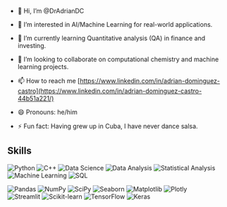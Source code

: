 - 👋 Hi, I’m @DrAdrianDC
- 👀 I’m interested in AI/Machine Learning for real-world applications.
- 🌱 I’m currently learning Quantitative analysis (QA) in finance and investing.
- 💞️ I’m looking to collaborate on computational chemistry and machine learning projects.
- 📫 How to reach me [https://www.linkedin.com/in/adrian-dominguez-castro](https://www.linkedin.com/in/adrian-dominguez-castro-44b51a221/)

- 😄 Pronouns: he/him
- ⚡ Fun fact: Having grew up in Cuba, I have never dance salsa.


## Skills 
![Python](https://img.shields.io/badge/-Python-3776AB?style=flat&logo=python&logoColor=white)  ![C++](https://img.shields.io/badge/-C%2B%2B-00599C?) 
![Data Science](https://img.shields.io/badge/-Data%20Science-3776AB?style=flat&logo=none&logoColor=white) ![Data Analysis](https://img.shields.io/badge/-Data%20Analysis-005571?style=flat&logo=none&logoColor=white) ![Statistical Analysis](https://img.shields.io/badge/-Statistical%20Analysis-3776AB?style=flat&logo=none&logoColor=white) ![Machine Learning](https://img.shields.io/badge/-Machine%20Learning-FF6F00?style=flat&logo=none&logoColor=white)  ![SQL](https://img.shields.io/badge/-SQL-000?style=flat&logo=postgresql&logoColor=white) 
  
  
  ![Pandas](https://img.shields.io/badge/-Pandas-150458?style=flat&logo=pandas&logoColor=white) 
  ![NumPy](https://img.shields.io/badge/-NumPy-013243?style=flat&logo=numpy&logoColor=white) 
  ![SciPy](https://img.shields.io/badge/-SciPy-8CAAE6?style=flat&logo=scipy&logoColor=white) 
  ![Seaborn](https://img.shields.io/badge/-Seaborn-3776AB?style=flat&logo=python&logoColor=white) 
  ![Matplotlib](https://img.shields.io/badge/-Matplotlib-000?style=flat&logo=matplotlib&logoColor=white) 
  ![Plotly](https://img.shields.io/badge/-Plotly-3F4F75?style=flat&logo=plotly&logoColor=white)  
  ![Streamlit](https://img.shields.io/badge/-Streamlit-FF4B4B?style=flat&logo=streamlit&logoColor=white) 
  ![Scikit-learn](https://img.shields.io/badge/-Scikit%20Learn-F7931E?style=flat&logo=scikit-learn&logoColor=white) 
  ![TensorFlow](https://img.shields.io/badge/-TensorFlow-FF6F00?style=flat&logo=tensorflow&logoColor=white) 
  ![Keras](https://img.shields.io/badge/-Keras-D00000?style=flat&logo=keras&logoColor=white) 
  


<!---
DrAdrianDC/DrAdrianDC is a ✨ special ✨ repository because its `README.md` (this file) appears on your GitHub profile.
You can click the Preview link to take a look at your changes.
--->

